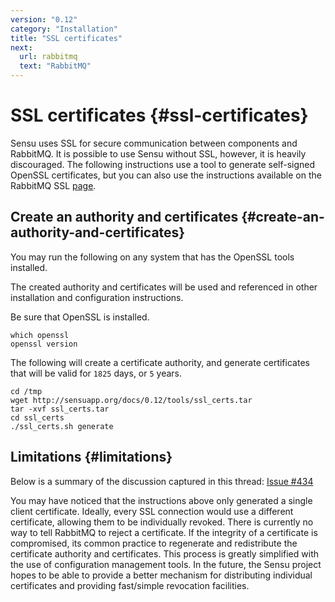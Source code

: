 ```yaml
---
version: "0.12"
category: "Installation"
title: "SSL certificates"
next:
  url: rabbitmq
  text: "RabbitMQ"
---
```


# SSL certificates {#ssl-certificates}

Sensu uses SSL for secure communication between components and
RabbitMQ. It is possible to use Sensu without SSL, however, it is
heavily discouraged. The following instructions use a tool to generate
self-signed OpenSSL certificates, but you can also use the
instructions available on the RabbitMQ SSL
[page](http://www.rabbitmq.com/ssl.html).

## Create an authority and certificates {#create-an-authority-and-certificates}

You may run the following on any system that has the OpenSSL tools
installed.

The created authority and certificates will be used and referenced in
other installation and configuration instructions.

Be sure that OpenSSL is installed.

~~~ shell
which openssl
openssl version
~~~

The following will create a certificate authority, and generate
certificates that will be valid for `1825` days, or `5` years.

~~~ shell
cd /tmp
wget http://sensuapp.org/docs/0.12/tools/ssl_certs.tar
tar -xvf ssl_certs.tar
cd ssl_certs
./ssl_certs.sh generate
~~~

## Limitations {#limitations}

Below is a summary of the discussion captured in this thread: [Issue
\#434](https://github.com/sensu/sensu/issues/434)

You may have noticed that the instructions above only generated a
single client certificate. Ideally, every SSL connection would use a
different certificate, allowing them to be individually revoked. There
is currently no way to tell RabbitMQ to reject a certificate. If the
integrity of a certificate is compromised, its common practice to
regenerate and redistribute the certificate authority and
certificates. This process is greatly simplified with the use of
configuration management tools. In the future, the Sensu project hopes
to be able to provide a better mechanism for distributing individual
certificates and providing fast/simple revocation facilities.
